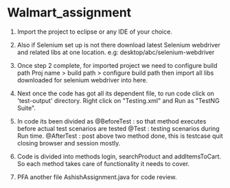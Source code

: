 # Walmart_assignment

1. Import the project to eclipse or any IDE of your choice.

2. Also if Selenium set up is not there download latest Selenium webdriver and related libs at one location. e.g: desktop/abc/selenium-webdriver

3. Once step 2 complete, for imported project we need to configure build path
Proj name > build path > configure build path 
then import all libs downloaded for selenium webdriver into here.

4. Next once the code has got all its dependent file, to run code click on 'test-output' directory. Right click on "Testing.xml" and Run as "TestNG Suite".

5. In code its been divided as 
@BeforeTest : so that method executes before actual test scenarios are tested
@Test : testing scenarios during Run time.
@AfterTest : post above two method done, this is testcase quit closing browser and session mostly.

6. Code is divided into methods login, searchProduct and addItemsToCart. So each method takes care of functionality it needs to cover.

7. PFA another file AshishAssignment.java for code review.
